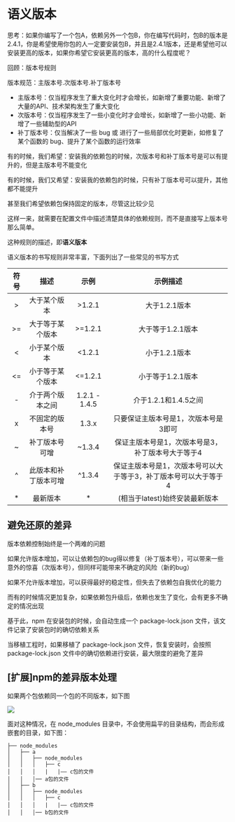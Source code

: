 # 语义版本

思考：如果你编写了一个包A，依赖另外一个包B，你在编写代码时，包B的版本是2.4.1，你是希望使用你包的人一定要安装包B，并且是2.4.1版本，还是希望他可以安装更高的版本，如果你希望它安装更高的版本，高的什么程度呢？

回顾：版本号规则

版本规范：主版本号.次版本号.补丁版本号

- 主版本号：仅当程序发生了重大变化时才会增长，如新增了重要功能、新增了大量的API、技术架构发生了重大变化
- 次版本号：仅当程序发生了一些小变化时才会增长，如新增了一些小功能、新增了一些辅助型的API
- 补丁版本号：仅当解决了一些 bug 或 进行了一些局部优化时更新，如修复了某个函数的 bug、提升了某个函数的运行效率

有的时候，我们希望：安装我的依赖包的时候，次版本号和补丁版本号是可以有提升的，但是主版本号不能变化

有的时候，我们又希望：安装我的依赖包的时候，只有补丁版本号可以提升，其他都不能提升

甚至我们希望依赖包保持固定的版本，尽管这比较少见

这样一来，就需要在配置文件中描述清楚具体的依赖规则，而不是直接写上版本号那么简单。

这种规则的描述，即**语义版本**

语义版本的书写规则非常丰富，下面列出了一些常见的书写方式

| 符号 |         描述         |     示例     |                            示例描述                            |
| :--: | :------------------: | :-----------: | :-------------------------------------------------------------: |
|  >  |     大于某个版本     |    >1.2.1    |                          大于1.2.1版本                          |
|  >=  |   大于等于某个版本   |    >=1.2.1    |                        大于等于1.2.1版本                        |
|  <  |     小于某个版本     |    <1.2.1    |                          小于1.2.1版本                          |
|  <=  |   小于等于某个版本   |    <=1.2.1    |                        小于等于1.2.1版本                        |
|  -  |   介于两个版本之间   | 1.2.1 - 1.4.5 |                      介于1.2.1和1.4.5之间                      |
|  x  |    不固定的版本号    |     1.3.x     |              只要保证主版本号是1，次版本号是3即可              |
|  ~  |    补丁版本号可增    |    ~1.3.4    |        保证主版本号是1，次版本号是3，补丁版本号大于等于4        |
|  ^  | 此版本和补丁版本可增 |    ^1.3.4    | 保证主版本号是1，次版本号可以大于等于3，补丁版本号可以大于等于4 |
|  *  |       最新版本       |       *       |                 (相当于latest)始终安装最新版本                 |

## 避免还原的差异

版本依赖控制始终是一个两难的问题

如果允许版本增加，可以让依赖包的bug得以修复（补丁版本号），可以带来一些意外的惊喜（次版本号），但同样可能带来不确定的风险（新的bug）

如果不允许版本增加，可以获得最好的稳定性，但失去了依赖包自我优化的能力

而有的时候情况更加复杂，如果依赖包升级后，依赖也发生了变化，会有更多不确定的情况出现

基于此，npm 在安装包的时候，会自动生成一个 package-lock.json 文件，该文件记录了安装包时的确切依赖关系

当移植工程时，如果移植了 package-lock.json 文件，恢复安装时，会按照 package-lock.json 文件中的确切依赖进行安装，最大限度的避免了差异

## [扩展]npm的差异版本处理

如果两个包依赖同一个包的不同版本，如下图

![](https://qwq9527.gitee.io/resource/imgs/2019-12-17-15-17-47.png)

面对这种情况，在 node_modules 目录中，不会使用扁平的目录结构，而会形成嵌套的目录，如下图：

```
├── node_modules
│   ├── a 
│   │   ├── node_modules
│   │   │   ├── c
│   │   │   |   |—— c包的文件
│   │   │── a包的文件   
│   ├── b 
│   │   ├── node_modules
│   │   │   ├── c
│   │   │   |   |—— c包的文件
│   │   │── b包的文件         
```
